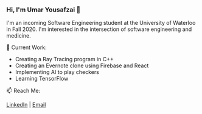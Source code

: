 ### Hi, I'm Umar Yousafzai 👋

I'm an incoming Software Engineering student at the University of Waterloo in Fall 2020. I'm interested in the intersection of software engineering and medicine. 
<!--I have previously worked as a research student at Princess Margaret Cancer Centre to analyze image registration algorithms for tumour delineations. I'm interested in the intersection between software engineering and medicine. -->

🔭 Current Work:
* Creating a Ray Tracing program in C++
* Creating an Evernote clone using Firebase and React
* Implementing AI to play checkers 
* Learning TensorFlow 

📫 Reach Me: 

[LinkedIn](https://www.linkedin.com/in/umar-yousafzai/ "LinkedIn") | [Email](uyousafz@uwaterloo.ca)

<!--
**uyousafzai54/uyousafzai54** is a ✨ _special_ ✨ repository because its `README.md` (this file) appears on your GitHub profile.

Here are some ideas to get you started:

- 🔭 I’m currently working on ...
- 🌱 I’m currently learning ...
- 👯 I’m looking to collaborate on ...
- 🤔 I’m looking for help with ...
- 💬 Ask me about ...
- 📫 How to reach me: ...
- 😄 Pronouns: ...
- ⚡ Fun fact: ...
-->
